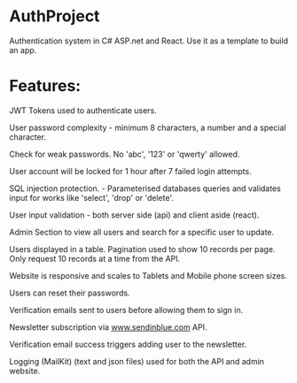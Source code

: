 # AuthProject
Authentication system in C# ASP.net and React. Use it as a template to build an app.

# Features:

JWT Tokens used to authenticate users.

User password complexity - minimum 8 characters, a number and a special character.

Check for weak passwords. No 'abc', '123' or 'qwerty' allowed.

User account will be locked for 1 hour after 7 failed login attempts.

SQL injection protection. - Parameterised databases queries and validates input for works like 'select', 'drop' or 'delete'.

User input validation - both server side (api) and client aside (react).

Admin Section to view all users and search for a specific user to update.

Users displayed in a table. Pagination used to show 10 records per page. Only request 10 records at a time from the API.

Website is responsive and scales to Tablets and Mobile phone screen sizes.

Users can reset their passwords.

Verification emails sent to users before allowing them to sign in.

Newsletter subscription via www.sendinblue.com API.

Verification email success triggers adding user to the newsletter.

Logging (MailKit) (text and json files) used for both the API and admin website.


